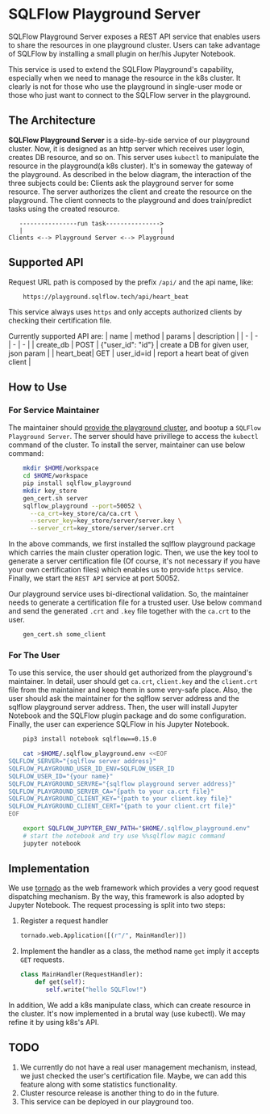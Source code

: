 # SQLFlow Playground Server

SQLFlow Playground Server exposes a REST API service that enables users to share
the resources in one playground cluster. Users can take advantage of SQLFlow by
installing a small plugin on her/his Jupyter Notebook.

This service is used to extend the SQLFlow Playground's capability, especially
when we need to manage the resource in the k8s cluster. It clearly is not for
those who use the playground in single-user mode or those who just want to connect
to the SQLFlow server in the playground.

## The Architecture

**SQLFlow Playground Server** is a side-by-side service of our playground cluster.
Now, it is designed as an http server which receives user login, creates DB
resource, and so on. This server uses `kubectl` to manipulate the resource in
the playground(a k8s cluster). It's in someway the gateway of the playground.
As described in the below diagram, the interaction of the three subjects could
be: Clients ask the playground server for some resource. The server authorizes
the client and create the resource on the playground. The client connects to
the playground and does train/predict tasks using the created resource.

```
   ----------------run task--------------->
   |                                      |
Clients <--> Playground Server <--> Playground
```

## Supported API

Request URL path is composed by the prefix `/api/` and the api name, like:

```url
    https://playground.sqlflow.tech/api/heart_beat
```
This service always uses `https` and only accepts authorized clients
by checking their certification file.

Currently supported API are:
| name | method | params | description |
| - | - | - | - |
| create_db | POST | {"user_id": "id"} | create a DB for given user, json param |
| heart_beat| GET  | user_id=id | report a heart beat of given client |


## How to Use

### For Service Maintainer
The maintainer should [provide the playground cluster](../dev.md), and
bootup a `SQLFlow Playground Server`.  The server should have privillege
to access the `kubectl` command of the cluster.  To install the server,
maintainer can use below command:
```bash
    mkdir $HOME/workspace
    cd $HOME/workspace
    pip install sqlflow_playground
    mkdir key_store
    gen_cert.sh server
    sqlflow_playground --port=50052 \
      --ca_crt=key_store/ca/ca.crt \
      --server_key=key_store/server/server.key \
      --server_crt=key_store/server/server.crt
```
In the above commands, we first installed the sqlflow playground package
which carries the main cluster operation logic.  Then, we use the key
tool to generate a server certification file (Of course, it's not necessary
if you have your own certification files) which enables us to provide
`https` service.  Finally, we start the `REST API` service at port 50052.

Our playground service uses bi-directional validation.  So, the maintainer
needs to generate a certification file for a trusted user. Use below command and
send the generated `.crt` and `.key` file together with the `ca.crt` to
the user.

```bash
    gen_cert.sh some_client
```

### For The User

To use this service, the user should get authorized from the playground's maintainer.
In detail, user should get `ca.crt`, `client.key` and the `client.crt` file from
the maintainer and keep them in some very-safe place. Also, the user should ask
the maintainer for the sqlflow server address and the sqlflow playground server
address. Then, the user will install Jupyter Notebook and the SQLFlow plugin package
and do some configuration. Finally, the user can experience SQLFlow in his Jupyter 
Notebook.

```bash
    pip3 install notebook sqlflow==0.15.0

    cat >$HOME/.sqlflow_playground.env <<EOF
SQLFLOW_SERVER="{sqlflow server address}"
SQLFLOW_PLAYGROUND_USER_ID_ENV=SQLFLOW_USER_ID
SQLFLOW_USER_ID="{your name}"
SQLFLOW_PLAYGROUND_SERVRE="{sqlflow playground server address}"
SQLFLOW_PLAYGROUND_SERVER_CA="{path to your ca.crt file}"
SQLFLOW_PLAYGROUND_CLIENT_KEY="{path to your client.key file}"
SQLFLOW_PLAYGROUND_CLIENT_CERT="{path to your client.crt file}"
EOF

    export SQLFLOW_JUPYTER_ENV_PATH="$HOME/.sqlflow_playground.env"
    # start the notebook and try use %%sqlflow magic command
    jupyter notebook
```

## Implementation

We use [tornado](https://www.tornadoweb.org/) as the web framework which provides
a very good request dispatching mechanism. By the way, this framework is also
adopted by Jupyter Notebook. The request processing is split into two steps:

1. Register a request handler

    ```python
    tornado.web.Application([(r"/", MainHandler)])
    ```
1. Implement the handler as a class, the method name `get` imply
    it accepts `GET` requests.

    ```python
    class MainHandler(RequestHandler):
        def get(self):
           self.write("hello SQLFlow!") 
    ```
In addition, We add a k8s manipulate class, which can create resource in the
cluster. It's now implemented in a brutal way (use kubectl). We may refine it
by using k8s's API.

## TODO

1. We currently do not have a real user management mechanism, instead, we just
checked the user's certification file. Maybe, we can add this feature along
with some statistics functionality.
1. Cluster resource release is another thing to do in the future.
1. This service can be deployed in our playground too.
